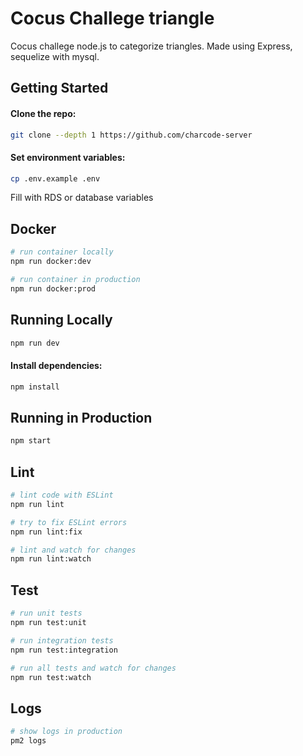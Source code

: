 # Cocus Challege triangle

Cocus challege node.js to categorize triangles. Made using Express, sequelize with mysql.


## Getting Started

#### Clone the repo:

```bash
git clone --depth 1 https://github.com/charcode-server
```

#### Set environment variables:

```bash
cp .env.example .env
```
Fill with RDS or database variables

## Docker

```bash
# run container locally
npm run docker:dev

# run container in production
npm run docker:prod
```

## Running Locally

```bash
npm run dev
```

#### Install dependencies:

```bash
npm install
```

## Running in Production

```bash
npm start
```

## Lint

```bash
# lint code with ESLint
npm run lint

# try to fix ESLint errors
npm run lint:fix

# lint and watch for changes
npm run lint:watch
```

## Test

```bash
# run unit tests
npm run test:unit

# run integration tests
npm run test:integration

# run all tests and watch for changes
npm run test:watch
```

## Logs

```bash
# show logs in production
pm2 logs
```